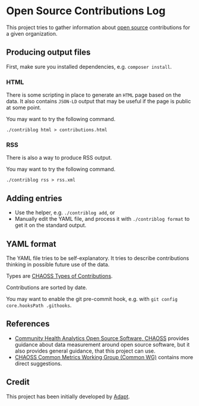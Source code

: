 # Open Source Contributions Log

This project tries to gather information about
[open source](https://opensource.org/osd) contributions for a given
organization.

## Producing output files

First, make sure you installed dependencies, e.g. `composer install`.

### HTML

There is some scripting in place to generate an `HTML` page based on the data.
It also contains `JSON-LD` output that may be useful if the page is public at
some point.

You may want to try the following command.

    ./contriblog html > contributions.html

### RSS

There is also a way to produce RSS output.

You may want to try the following command.

    ./contriblog rss > rss.xml

## Adding entries

- Use the helper, e.g. `./contriblog add`, or
- Manually edit the YAML file, and process it with `./contriblog format` to get
  it on the standard output.

## YAML format

The YAML file tries to be self-explanatory.
It tries to describe contributions thinking in possible future use of the data.

Types are [CHAOSS Types of
Contributions](https://github.com/chaoss/wg-common/blob/master/focus-areas/what/types-of-contributions.md).

Contributions are sorted by date.

You may want to enable the git pre-commit hook, e.g. with
`git config core.hooksPath .githooks`.

## References

- [Community Health Analytics Open Source Software, CHAOSS](https://chaoss.community/)
  provides guidance about data measurement around open source software, but it
  also provides general guidance, that this project can use.
- [CHAOSS Common Metrics Working Group (Common WG)](https://github.com/chaoss/wg-common)
  contains more direct suggestions.

## Credit

This project has been initially developed by [Adapt](https://adaptagency.com/).
